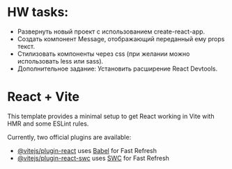 # HW tasks:

-   Развернуть новый проект с использованием create-react-app.
-   Создать компонент Message, отображающий переданный ему props текст.
-   Стилизовать компоненты через css (при желании можно использовать less или sass).
-   Дополнительное задание: Установить расширение React Devtools.

# React + Vite

This template provides a minimal setup to get React working in Vite with HMR and some ESLint rules.

Currently, two official plugins are available:

-   [@vitejs/plugin-react](https://github.com/vitejs/vite-plugin-react/blob/main/packages/plugin-react/README.md) uses [Babel](https://babeljs.io/) for Fast Refresh
-   [@vitejs/plugin-react-swc](https://github.com/vitejs/vite-plugin-react-swc) uses [SWC](https://swc.rs/) for Fast Refresh
